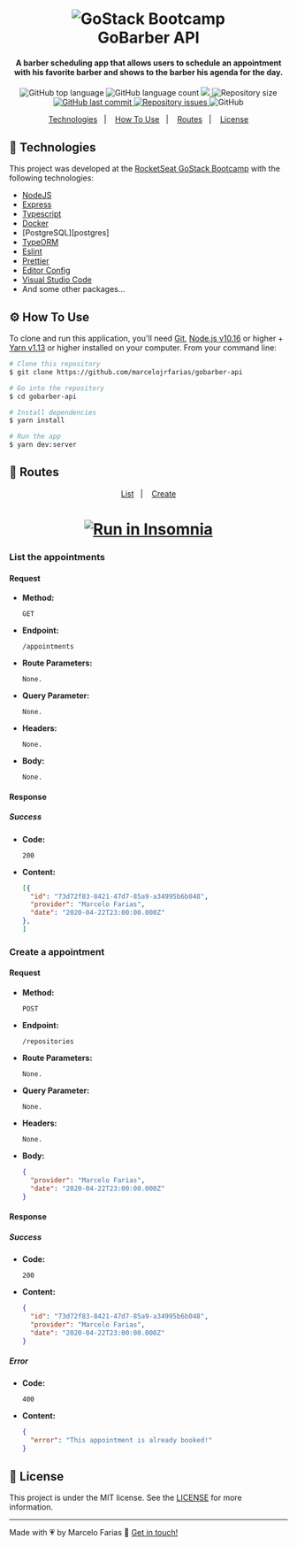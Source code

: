 <h1 align="center">
    <img alt="GoStack Bootcamp" src="https://res.cloudinary.com/marcelojrfarias/image/upload/v1587323057/gostack_gy3h7u.png" />
    <br>
    GoBarber API
</h1>

<h4 align="center">
  A barber scheduling app that allows users to schedule an appointment with his favorite barber and shows to the barber his agenda for the day.
</h4>
<p align="center">
  <img alt="GitHub top language" src="https://img.shields.io/github/languages/top/marcelojrfarias/gobarber-api.svg">

  <img alt="GitHub language count" src="https://img.shields.io/github/languages/count/marcelojrfarias/gobarber-api.svg">

  <a href="https://www.codacy.com/manual/marcelojrfarias/gobarber-backend?utm_source=github.com&amp;utm_medium=referral&amp;utm_content=marcelojrfarias/gobarber-backend&amp;utm_campaign=Badge_Grade">
    <img src="https://api.codacy.com/project/badge/Grade/61f1a27cb171486984d95de413e50355"/>
  </a>

  <img alt="Repository size" src="https://img.shields.io/github/repo-size/marcelojrfarias/gobarber-api.svg">
  <a href="https://github.com/marcelojrfarias/gobarber-api/commits/master">
    <img alt="GitHub last commit" src="https://img.shields.io/github/last-commit/marcelojrfarias/gobarber-api.svg">
  </a>

  <a href="https://github.com/marcelojrfarias/gobarber-api/issues">
    <img alt="Repository issues" src="https://img.shields.io/github/issues/marcelojrfarias/gobarber-api.svg">
  </a>

  <img alt="GitHub" src="https://img.shields.io/github/license/marcelojrfarias/gobarber-api.svg">
</p>

<p align="center">
  <a href="#rocket-technologies">Technologies</a>&nbsp;&nbsp;&nbsp;|&nbsp;&nbsp;&nbsp;
  <a href="#gear-how-to-use">How To Use</a>&nbsp;&nbsp;&nbsp;|&nbsp;&nbsp;&nbsp;
  <a href="#link-routes">Routes</a>&nbsp;&nbsp;&nbsp;|&nbsp;&nbsp;&nbsp;
  <a href="#memo-license">License</a>
</p>

## :rocket: Technologies

This project was developed at the [RocketSeat GoStack Bootcamp][gostack] with the following technologies:

- [NodeJS][nodejs]
- [Express][express]
- [Typescript][typescript]
- [Docker][docker]
- [PostgreSQL][postgres]
- [TypeORM][typeorm]
- [Eslint][eslint]
- [Prettier][prettier]
- [Editor Config][editor-config]
- [Visual Studio Code][vscode]
- And some other packages...

## :gear: How To Use

To clone and run this application, you'll need [Git][git], [Node.js v10.16][nodejs] or higher + [Yarn v1.13][yarn] or higher installed on your computer. From your command line:

```bash
# Clone this repository
$ git clone https://github.com/marcelojrfarias/gobarber-api

# Go into the repository
$ cd gobarber-api

# Install dependencies
$ yarn install

# Run the app
$ yarn dev:server
```

## :link: Routes
<p align="center">
  <a href="#list-the-appointments">List</a>&nbsp;&nbsp;&nbsp;|&nbsp;&nbsp;&nbsp;
  <a href="#create-a-appointment">Create</a>
</p>

<h1 align="center">
<a href="https://insomnia.rest/run/?label=NodejsConcepts&uri=https://raw.githubusercontent.com/marcelojrfarias/gobarber-api/master/insomnia.json" target="_blank"><img src="https://insomnia.rest/images/run.svg" alt="Run in Insomnia"></a>
</h1>

### List the appointments
#### Request
- **Method:**
  ```
  GET
  ```
- **Endpoint:**
  ```
  /appointments
  ```
- **Route Parameters:**
  ```
  None.
  ```
- **Query Parameter:**
  ```
  None.
  ```
- **Headers:**
  ```
  None.
  ```
- **Body:**
  ```
  None.
  ```
#### Response
##### Success
- **Code:**
  ```
  200
  ```
- **Content:**
  ```json
  [{
    "id": "73d72f83-8421-47d7-85a9-a34995b6b048",
    "provider": "Marcelo Farias",
    "date": "2020-04-22T23:00:00.000Z"
  },
  ]
  ```

### Create a appointment
#### Request
- **Method:**
  ```
  POST
  ```
- **Endpoint:**
  ```
  /repositories
  ```
- **Route Parameters:**
  ```
  None.
  ```
- **Query Parameter:**
  ```
  None.
  ```
- **Headers:**
  ```
  None.
  ```
- **Body:**
  ```json
  {
    "provider": "Marcelo Farias",
    "date": "2020-04-22T23:00:00.000Z"
  }
  ```
#### Response
##### Success
- **Code:**
  ```
  200
  ```
- **Content:**
  ```json
  {
    "id": "73d72f83-8421-47d7-85a9-a34995b6b048",
    "provider": "Marcelo Farias",
    "date": "2020-04-22T23:00:00.000Z"
  }
  ```
##### Error
- **Code:**
  ```
  400
  ```
- **Content:**
  ```json
  {
    "error": "This appointment is already booked!"
  }
  ```

## :memo: License
This project is under the MIT license. See the [LICENSE](https://github.com/marcelojrfarias/gobarber-api/blob/master/LICENSE) for more information.

---

Made with 💗 by Marcelo Farias 👋 [Get in touch!](https://www.linkedin.com/in/marcelojrfarias/)

[nodejs]: https://nodejs.org/
[gostack]: https://rocketseat.com.br/bootcamp
[express]: https://expressjs.com/
[git]: https://git-scm.com
[yarn]: https://yarnpkg.com/
[vscode]: https://code.visualstudio.com/
[axios]: https://github.com/axios/axios
[reactjs]: https://reactjs.org/
[react-native]: https://reactnative.dev/
[editor-config]: https://editorconfig.org/
[typescript]: https://www.typescriptlang.org/
[eslint]: https://eslint.org/
[prettier]: https://prettier.io/
[typeorm]: https://typeorm.io/
[docker]: https://www.docker.com/
[postgresql]: https://www.postgresql.org/
